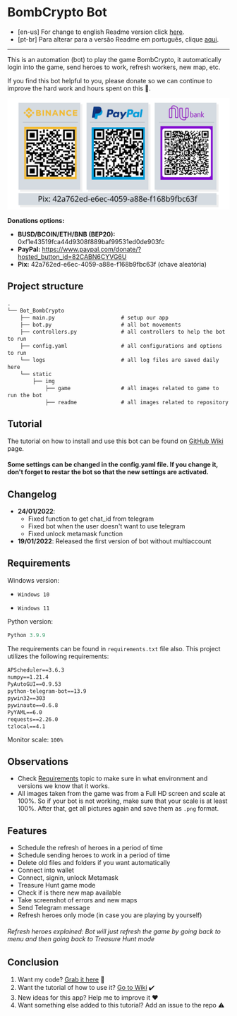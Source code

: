 # BombCrypto Bot

- [en-us] For change to english Readme version click [here](https://github.com/guimatheus92/Bot_BombCrypto/blob/main/README.md "here").
- [pt-br] Para alterar para a versão Readme em português, clique [aqui](https://github.com/guimatheus92/Bot_BombCrypto/blob/main/README.pt.md "aqui").

------------

This is an automation (bot) to play the game BombCrypto, it automatically login into the game, send heroes to work, refresh workers, new map, etc.

If you find this bot helpful to you, please donate so we can continue to improve the hard work and hours spent on this 🤯.

![Donation](https://github.com/guimatheus92/Bot_BombCrypto/blob/main/static/img/readme/qr_code.png)

**Donations options:**

- **BUSD/BCOIN/ETH/BNB (BEP20):** 0xf1e43519fca44d9308f889baf99531ed0de903fc
- **PayPal:** https://www.paypal.com/donate/?hosted_button_id=82CABN6CYVG6U
- **Pix:** 42a762ed-e6ec-4059-a88e-f168b9fbc63f (chave aleatória)

## Project structure
    .
    └── Bot_BombCrypto
        ├── main.py                     # setup our app
        ├── bot.py                      # all bot movements
        ├── controllers.py              # all controllers to help the bot to run
        ├── config.yaml                 # all configurations and options to run
        └── logs                        # all log files are saved daily here
        └── static
            ├── img
                ├── game                # all images related to game to run the bot
                ├── readme              # all images related to repository

## Tutorial

The tutorial on how to install and use this bot can be found on [GitHub Wiki](https://github.com/guimatheus92/Bot_BombCrypto/wiki/How-to-execute-BombCrypto-bot "GitHub Wiki") page.

#### Some settings can be changed in the config.yaml file. If you change it, don't forget to restar the bot so that the new settings are activated.

## Changelog

- **24/01/2022**:
 	- Fixed function to get chat_id from telegram
	- Fixed bot when the user doesn't want to use telegram
	- Fixed unlock metamask function
- **19/01/2022**: Released the first version of bot without multiaccount

## Requirements

Windows version:
- `Windows 10`

- `Windows 11`

Python version:
```python
Python 3.9.9
```

The requirements can be found in `requirements.txt` file also.
This project utilizes the following requirements:

    APScheduler==3.6.3
    numpy==1.21.4
    PyAutoGUI==0.9.53
    python-telegram-bot==13.9
    pywin32==303
    pywinauto==0.6.8
    PyYAML==6.0
    requests==2.26.0
    tzlocal==4.1

Monitor scale: `100%`

## Observations

- Check [Requirements](https://github.com/guimatheus92/Bot_BombCrypto#requirements "Requirements") topic to make sure in what environment and versions we know that it works.
- All images taken from the game was from a Full HD screen and scale at 100%. So if your bot is not working, make sure that your scale is at least 100%. After that, get all pictures again and save them as `.png` format.

## Features

- Schedule the refresh of heroes in a period of time
- Schedule sending heroes to work in a period of time
- Delete old files and folders if you want automatically
- Connect into wallet
- Connect, signin, unlock Metamask
- Treasure Hunt game mode
- Check if is there new map available
- Take screenshot of errors and new maps
- Send Telegram message
- Refresh heroes only mode (in case you are playing by yourself)

###### *Refresh heroes explained: Bot will just refresh the game by going back to menu and then going back to Treasure Hunt mode*

## Conclusion

1. Want my code? [Grab it here](https://github.com/guimatheus92/Bot_BombCrypto "Grab it here") 📎
2. Want the tutorial of how to use it? [Go to Wiki](https://github.com/guimatheus92/Bot_BombCrypto/wiki/How-to-execute-BombCrypto-bot "Go to here") ✔️
3. New ideas for this app? Help me to improve it ❤️
4. Want something else added to this tutorial? Add an issue to the repo ⚠️
